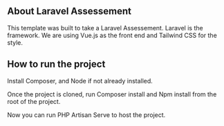 ## About Laravel Assessement

This template was built to take a Laravel Assessement. Laravel is the framework. We are using Vue.js as the front end and Tailwind CSS for the style.

## How to run the project

Install Composer, and Node if not already installed.

Once the project is cloned, run Composer install and Npm install from the root of the project.

Now you can run PHP Artisan Serve to host the project.


